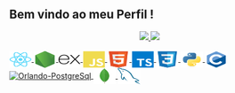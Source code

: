 ## Bem vindo ao meu Perfil !

<div align="center">
  <a href="https://github.com/Orlando1212">
  <img height="180em" src="https://github-readme-stats.vercel.app/api?username=Orlando1212&show_icons=true&theme=dark&include_all_commits=true&count_private=true"/>
  <img height="180em" src="https://github-readme-stats.vercel.app/api/top-langs/?username=Orlando1212&layout=compact&langs_count=10&theme=dark"/>
</div>
<div style="display: inline_block"><br>
  <img align="center" alt="Orlando-React" height="30" width="40" src="https://raw.githubusercontent.com/devicons/devicon/master/icons/react/react-original.svg">
  <img align="center" alt="Orlando-NodeJs" height="30" width="40" src="https://raw.githubusercontent.com/devicons/devicon/master/icons/nodejs/nodejs-original.svg">
  <img align="center" alt="Orlando-Express" height="30" width="40" src="https://raw.githubusercontent.com/devicons/devicon/master/icons/express/express-original.svg">
  <img align="center" alt="Orlando-Js" height="30" width="40" src="https://raw.githubusercontent.com/devicons/devicon/master/icons/javascript/javascript-plain.svg">
  <img align="center" alt="Orlando-HTML" height="30" width="40" src="https://raw.githubusercontent.com/devicons/devicon/master/icons/html5/html5-original.svg">
  <img align="center" alt="Orlando-HTML" height="30" width="40" src="https://raw.githubusercontent.com/devicons/devicon/master/icons/typescript/typescript-original.svg">
  <img align="center" alt="Orlando-CSS" height="30" width="40" src="https://raw.githubusercontent.com/devicons/devicon/master/icons/css3/css3-original.svg">
  <img align="center" alt="Orlando-Python" height="30" width="40" src="https://raw.githubusercontent.com/devicons/devicon/master/icons/python/python-original.svg">
  <img align="center" alt="Orlando-c" height="30" width="40" src="https://raw.githubusercontent.com/devicons/devicon/master/icons/c/c-original.svg">
  <img align ="center" alt="Orlando-PostgreSql" height="30" width="40" src="https://cdn.jsdelivr.net/gh/devicons/devicon/icons/postgresql/postgresql-original.svg" />        
   <img align="center" alt="Orlando-Python" height="30" width="40" src="https://raw.githubusercontent.com/devicons/devicon/master/icons/mongodb/mongodb-original.svg">
  <img align="center" alt="Orlando-Python" height="30" width="40" src="https://raw.githubusercontent.com/devicons/devicon/master/icons/mysql/mysql-original.svg">



